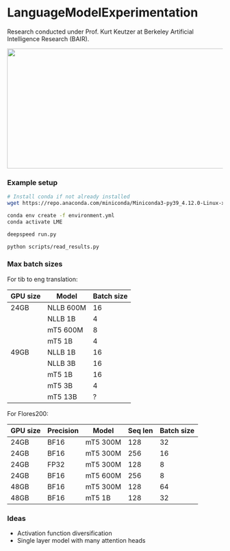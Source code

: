 # LanguageModelExperimentation

Research conducted under Prof. Kurt Keutzer at Berkeley Artificial Intelligence Research (BAIR). 

<img src="http://bair.berkeley.edu/images/BAIR_Logo_BlueType_Tag.png" width="525" height="280">



### Example setup
```bash
# Install conda if not already installed
wget https://repo.anaconda.com/miniconda/Miniconda3-py39_4.12.0-Linux-x86_64.sh

conda env create -f environment.yml
conda activate LME

deepspeed run.py

python scripts/read_results.py
```


### Max batch sizes
For tib to eng translation:

|GPU size|Model      |Batch size|
|--------|-----------|----------|
|    24GB|  NLLB 600M|        16|
|        |    NLLB 1B|         4|
|        |   mT5 600M|         8|
|        |     mT5 1B|         4|
|    49GB|    NLLB 1B|        16|
|        |    NLLB 3B|        16|
|        |     mT5 1B|        16|
|        |     mT5 3B|         4|
|        |    mT5 13B|         ?|

For Flores200:

|GPU size|Precision|Model      |Seq len|Batch size|
|--------|---------|-----------|-------|----------|
|    24GB|     BF16|   mT5 300M|    128|        32|
|    24GB|     BF16|   mT5 300M|    256|        16|
|    24GB|     FP32|   mT5 300M|    128|         8|
|    24GB|     BF16|   mT5 600M|    256|         8|
|    48GB|     BF16|   mT5 300M|    128|        64|
|    48GB|     BF16|     mT5 1B|    128|        32|


### Ideas
- Activation function diversification
- Single layer model with many attention heads
